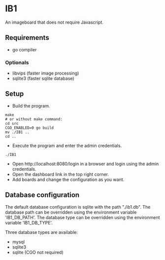 # IB1

An imageboard that does not require Javascript.

## Requirements

* go compiler

### Optionals
* libvips (faster image processing)
* sqlite3 (faster sqlite database)

## Setup

* Build the program.
```
make
# or without make command:
cd src
CGO_ENABLED=0 go build
mv ./IB1 ..
cd ..
```
* Execute the program and enter the admin credentials.
```
./IB1
```
* Open http://localhost:8080/login in a browser and login using the admin credentials.
* Open the dashboard link in the top right corner.
* Add boards and change the configuration as you want.

## Database configuration

The default database configuration is sqlite with the path "./ib1.db".
The database path can be overridden using the environment variable 'IB1_DB_PATH'.
The database type can be overridden using the environment variable 'IB1_DB_TYPE'.

Three database types are available:
* mysql 
* sqlite3
* sqlite (CGO not required)
